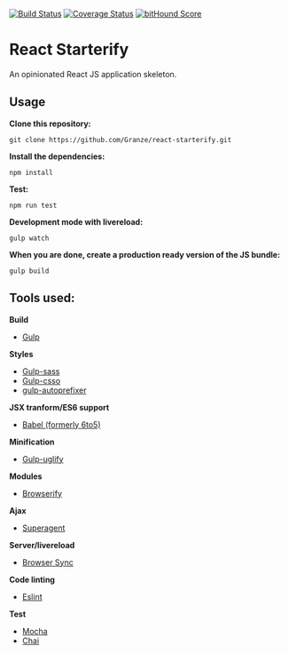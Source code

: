 [![Build Status](https://travis-ci.org/Granze/react-starterify.svg?branch=master)](https://travis-ci.org/Granze/react-starterify)
[![Coverage Status](https://coveralls.io/repos/Granze/react-starterify/badge.svg)](https://coveralls.io/r/Granze/react-starterify)
[![bitHound Score](https://www.bithound.io/github/Granze/react-starterify/badges/score.svg)](https://www.bithound.io/github/Granze/react-starterify/master)

# React Starterify

An opinionated React JS application skeleton.

## Usage

__Clone this repository:__

`git clone https://github.com/Granze/react-starterify.git`

__Install the dependencies:__

`npm install`

__Test:__

`npm run test`

__Development mode with livereload:__

`gulp watch`

__When you are done, create a production ready version of the JS bundle:__

`gulp build`

## Tools used:

__Build__
- [Gulp](http://gulpjs.com/)

__Styles__
- [Gulp-sass](https://www.npmjs.org/package/gulp-sass)
- [Gulp-csso](https://www.npmjs.org/package/gulp-csso)
- [gulp-autoprefixer](https://www.npmjs.org/package/gulp-autoprefixer)

__JSX tranform/ES6 support__
- [Babel (formerly 6to5)](https://github.com/babel/babel)

__Minification__
- [Gulp-uglify](https://github.com/terinjokes/gulp-uglify/)

__Modules__
- [Browserify](http://browserify.org/)

__Ajax__
- [Superagent](http://visionmedia.github.io/superagent/)

__Server/livereload__
- [Browser Sync](http://www.browsersync.io/)

__Code linting__
- [Eslint](http://eslint.org/)

__Test__
- [Mocha](http://mochajs.org/)
- [Chai](http://chaijs.com/)
